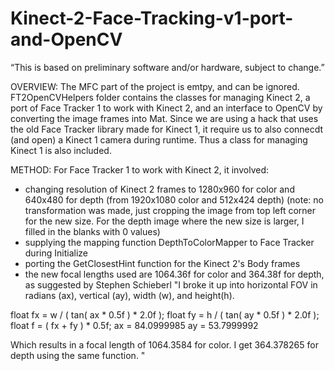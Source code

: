 Kinect-2-Face-Tracking-v1-port-and-OpenCV
===========================================

“This is based on preliminary software and/or hardware, subject to change.”

OVERVIEW:
The MFC part of the project is emtpy, and can be ignored.
FT2OpenCVHelpers folder contains the classes for managing Kinect 2, a port of Face Tracker 1 to work with Kinect 2, and an interface to OpenCV by converting the image frames into Mat.
Since we are using a hack that uses the old Face Tracker library made for Kinect 1, it require us to also connecdt (and open) a Kinect 1 camera during runtime.
Thus a class for managing Kinect 1 is also included.

METHOD:
For Face Tracker 1 to work with Kinect 2, it involved:
- changing resolution of Kinect 2 frames to 1280x960 for color and 640x480 for depth
(from 1920x1080 color and 512x424 depth)
(note: no transformation was made, just cropping the image from top left corner for the new size.  For the depth image where the new size is larger, I filled in the blanks with 0 values)
- supplying the mapping function DepthToColorMapper to Face Tracker during Initialize
- porting the GetClosestHint function for the Kinect 2's Body frames
- the new focal lengths used are 1064.36f for color and 364.38f for depth, as suggested by Stephen Schieberl
"I broke it up into horizontal FOV in radians (ax), vertical (ay), width (w), and height(h).

float fx = w / ( tan( ax * 0.5f ) * 2.0f );
float fy = h / ( tan( ay * 0.5f ) * 2.0f );
float f  = ( fx + fy ) * 0.5f;
ax = 84.0999985
ay = 53.7999992

Which results in a focal length of 1064.3584 for color. 
I get 364.378265 for depth using the same function. "


